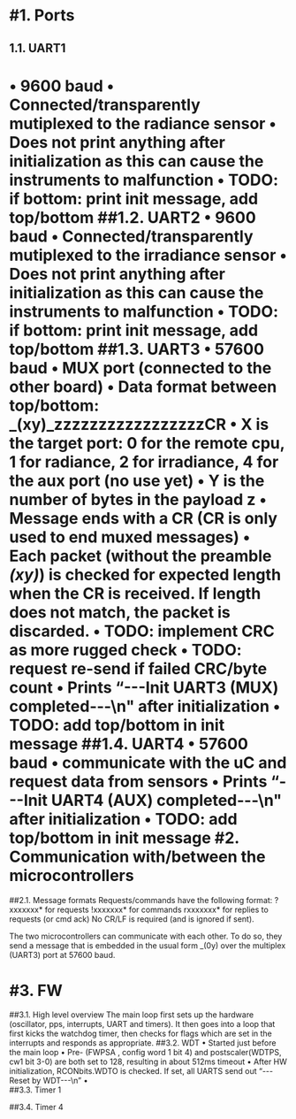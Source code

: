 #1.	Ports
=========
## 1.1.	UART1
•	9600 baud
•	Connected/transparently mutiplexed to the radiance sensor
•	Does not print anything after initialization as this can cause the instruments to malfunction
•	TODO: if bottom: print init message, add top/bottom
##1.2.	UART2
•	9600 baud
•	Connected/transparently mutiplexed to the irradiance sensor
•	Does not print anything after initialization as this can cause the instruments to malfunction
•	TODO: if bottom: print init message, add top/bottom
##1.3.	UART3
•	57600 baud
•	MUX port (connected to the other board)
•	Data format between top/bottom: _(xy)_zzzzzzzzzzzzzzzzzCR
•	X is the target port: 0 for the remote cpu, 1 for radiance, 2 for irradiance, 4 for the aux port (no use yet)
•	Y is the number of bytes in the payload z
•	Message ends with a CR (CR is only used to end muxed messages)
•	Each packet (without the preamble _(xy)_) is checked for expected length when the CR is received. If length does not match, the packet is discarded.
•	TODO: implement CRC as more rugged check
•	TODO: request re-send if failed CRC/byte count
•	Prints “---Init UART3 (MUX) completed---\n" after initialization
•	TODO: add top/bottom in init message
##1.4.	UART4 
•	57600 baud 
•	communicate with the uC and request data from sensors
•	Prints “---Init UART4 (AUX) completed---\n" after initialization
•	TODO: add top/bottom in init message
#2.	Communication with/between the microcontrollers
===================================================
##2.1.	Message formats
Requests/commands have the following format:
?xxxxxxx* for requests
!xxxxxxx* for commands
rxxxxxxx* for replies to requests (or cmd ack)
No CR/LF is required (and is ignored if sent).

The two microcontrollers can communicate with each other. To do so, they send a message that is embedded in the usual form _(0y) over the multiplex (UART3) port at 57600 baud.
 
#3.	FW 
======
##3.1.	High level overview
The main loop first sets up the hardware (oscillator, pps, interrupts, UART and timers). It then goes into a loop that first kicks the watchdog timer, then checks for flags which are set in the interrupts and responds as appropriate.
##3.2.	WDT
•	Started just before the main loop
•	Pre- (FWPSA , config word 1 bit 4) and postscaler(WDTPS, cw1 bit 3-0) are both set to 128, resulting in about 512ms timeout
•	After HW initialization, RCONbits.WDTO is checked. If set, all UARTS send out “---Reset by WDT---\n”
•	
##3.3.	Timer 1

##3.4.	Timer 4
